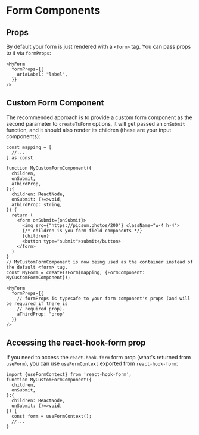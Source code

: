 # Form Components

## Props

By default your form is just rendered with a `<form>` tag. You can pass props to it via `formProps`:

```tsx
<MyForm
  formProps={{
    ariaLabel: "label",
  }}
/>
```

## Custom Form Component

The recommended approach is to provide a custom form component as the second parameter to `createTsForm` options, it will get passed an `onSubmit` function, and it should also render its children (these are your input components):

```tsx
const mapping = [
  //...
] as const

function MyCustomFormComponent({
  children,
  onSubmit,
  aThirdProp,
}:{
  children: ReactNode,
  onSubmit: ()=>void,
  aThirdProp: string,
}) {
  return (
    <form onSubmit={onSubmit}>
      <img src={"https://picsum.photos/200"} className="w-4 h-4">
      {/* children is you form field components */}
      {children}
      <button type="submit">submit</button>
    </form>
  )
}
// MyCustomFormComponent is now being used as the container instead of the default <form> tag.
const MyForm = createTsForm(mapping, {FormComponent: MyCustomFormComponent});

<MyForm
  formProps={{
    // formProps is typesafe to your form component's props (and will be required if there is
    // required prop).
    aThirdProp: "prop"
  }}
/>
```

## Accessing the react-hook-form prop

If you need to access the `react-hook-form` form prop (what's returned from `useForm`), you can use `useFormContext` exported from `react-hook-form`:

```tsx
import {useFormContext} from 'react-hook-form';
function MyCustomFormComponent({
  children,
  onSubmit,
}:{
  children: ReactNode,
  onSubmit: ()=>void,
}) {
  const form = useFormContext();
  //...
}
```
